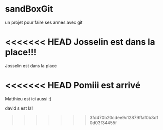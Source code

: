 # sandBoxGit
un projet pour faire ses armes avec git

<<<<<<< HEAD
Josselin est dans la place!!!
=======
Josselin est dans la place

<<<<<<< HEAD
Pomiii est arrivé
=======
Matthieu est ici aussi :)

david s est là!
>>>>>>> 3fd470b20cdee9c12879ffaf0b3d10d03f34455f
